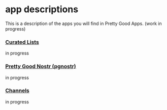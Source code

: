 app descriptions
=====

This is a description of the apps you will find in Pretty Good Apps. (work in progress)

### [Curated Lists](curatedLists)

in progress

### [Pretty Good Nostr (pgnostr)](pgnostr)

in progress

### [Channels](channels)

in progress
